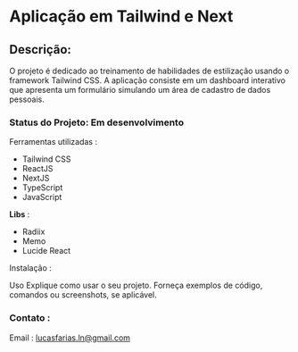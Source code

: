 # Aplicação em Tailwind e Next

## Descrição:
O projeto é dedicado ao treinamento de habilidades de estilização usando o framework Tailwind CSS. 
A aplicação consiste em um dashboard interativo que apresenta um formulário simulando um área de cadastro de dados pessoais.

### Status do Projeto: Em desenvolvimento

Ferramentas utilizadas :
- Tailwind CSS
- ReactJS
- NextJS
- TypeScript
- JavaScript

**Libs** :
- Radiix
- Memo
- Lucide React

Instalação : 

Uso
Explique como usar o seu projeto. Forneça exemplos de código, comandos ou screenshots, se aplicável.

### Contato :
Email : lucasfarias.ln@gmail.com
